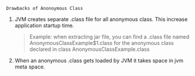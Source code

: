 `Drawbacks of Anonoymous Class`
1. JVM creates separate .class file for all anonymous class. This increase application startup time. 
    > Example: when extracting jar file, you can find a .class file named AnonymousClassExample$1.class for the anonymous class declared in class AnonymousClassExample.class
2. When an anonymous
 .class gets loaded by JVM it takes space in jvm meta space.